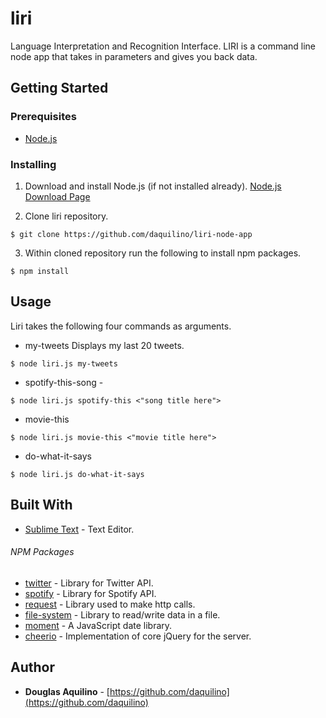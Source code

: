 # liri

 Language Interpretation and Recognition Interface.  LIRI is a command line node app that takes in parameters and gives you back data. 

## Getting Started

### Prerequisites

* [Node.js](https://nodejs.org) 



### Installing

1. Download and install Node.js (if not installed already). 
[Node.js Download Page](https://nodejs.org/en/download/)

2. Clone liri repository. 

```
$ git clone https://github.com/daquilino/liri-node-app
```

3. Within cloned repository run the following to install npm packages.

```
$ npm install
```


## Usage
Liri takes the following four commands as arguments.

* my-tweets
    Displays my last 20 tweets.
```
$ node liri.js my-tweets
```

* spotify-this-song - 
```
$ node liri.js spotify-this <"song title here">
```
* movie-this
```
$ node liri.js movie-this <"movie title here">
```
* do-what-it-says
```
$ node liri.js do-what-it-says
```


## Built With

* [Sublime Text](https://www.sublimetext.com/) - Text Editor.

###### NPM Packages
* [twitter](https://www.npmjs.com/package/twitter) - Library for Twitter API. 
* [spotify](https://www.npmjs.com/package/spotify)	- Library for Spotify API.
* [request](https://www.npmjs.com/package/request)	- Library used to make http calls.
* [file-system](https://www.npmjs.com/package/file-system)	- Library to read/write data in a file.
* [moment](https://www.npmjs.com/package/moment)	- A JavaScript date library.
* [cheerio](https://www.npmjs.com/package/cheerio) - Implementation of core jQuery for the server.



## Author

* **Douglas Aquilino** - [https://github.com/daquilino](https://github.com/daquilino)



